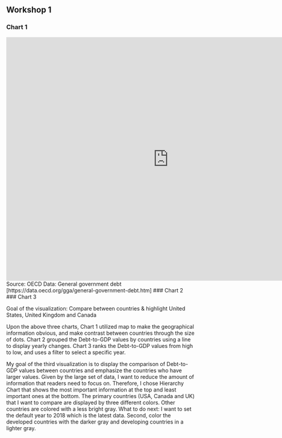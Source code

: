 
## Workshop 1
### Chart 1
<iframe src="https://data.oecd.org/chart/61Rz" width="860" height="645" style="border: 0" mozallowfullscreen="true" webkitallowfullscreen="true" allowfullscreen="true"><a href="https://data.oecd.org/chart/61Rz" target="_blank">OECD Chart: General government debt, Total, % of GDP, Annual, 2018</a></iframe>
Source: OECD Data: General government debt [https://data.oecd.org/gga/general-government-debt.htm]
### Chart 2
<div class="flourish-embed flourish-chart" data-src="visualisation/3191748" data-url="https://flo.uri.sh/visualisation/3191748/embed"><script src="https://public.flourish.studio/resources/embed.js"></script></div>
### Chart 3
<div class="flourish-embed flourish-hierarchy" data-src="visualisation/3191984" data-url="https://flo.uri.sh/visualisation/3191984/embed"><script src="https://public.flourish.studio/resources/embed.js"></script></div>

Goal of the visualization: Compare between countries & highlight United States, United Kingdom and Canada

Upon the above three charts, Chart 1 utilized map to make the geographical information obvious, and make contrast between countries through the size of dots. Chart 2 grouped the Debt-to-GDP values by countries using a line to display yearly changes. Chart 3 ranks the Debt-to-GDP values from high to low, and uses a filter to select a specific year.

My goal of the third visualization is to display the comparison of Debt-to-GDP values between countries and emphasize the countries who have larger values. Given by the large set of data, I want to reduce the amount of information that readers need to focus on. Therefore, I chose Hierarchy Chart that shows the most important information at the top and least important ones at the bottom. The primary countries (USA, Canada and UK) that I want to compare are displayed by three different colors. Other countries are colored with a less bright gray. What to do next: I want to set the default year to 2018 which is the latest data. Second, color the developed countries with the darker gray and developing countries in a lighter gray.

